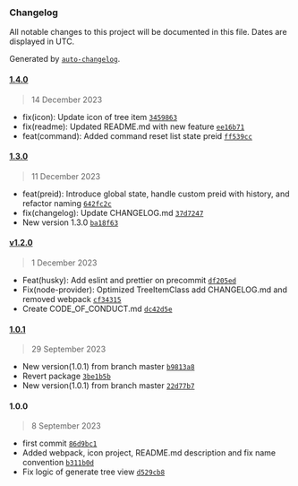 ### Changelog

All notable changes to this project will be documented in this file. Dates are displayed in UTC.

Generated by [`auto-changelog`](https://github.com/CookPete/auto-changelog).

#### [1.4.0](https://github.com/Til0r/version-wizard/compare/1.3.0...1.4.0)

> 14 December 2023

- fix(icon): Update icon of tree item [`3459863`](https://github.com/Til0r/version-wizard/commit/3459863d48de44484647863f7a09fa32cee50594)
- fix(readme): Updated README.md with new feature [`ee16b71`](https://github.com/Til0r/version-wizard/commit/ee16b71a238f935bcd26a258d8d469c6f9593e2d)
- feat(command): Added command reset list state preid [`ff539cc`](https://github.com/Til0r/version-wizard/commit/ff539ccd4375da30404df1d09fb7ec06e60ed593)

#### [1.3.0](https://github.com/Til0r/version-wizard/compare/v1.2.0...1.3.0)

> 11 December 2023

- feat(preid): Introduce global state, handle custom preid with history, and refactor naming [`642fc2c`](https://github.com/Til0r/version-wizard/commit/642fc2c77b19e3ef437f2079862593a4c5a40770)
- fix(changelog): Update CHANGELOG.md [`37d7247`](https://github.com/Til0r/version-wizard/commit/37d7247da8daadac9525b418d30d24b022b5150b)
- New version 1.3.0 [`ba18f63`](https://github.com/Til0r/version-wizard/commit/ba18f6374246b08c399e7e382fd7a748ce729ed5)

#### [v1.2.0](https://github.com/Til0r/version-wizard/compare/1.0.1...v1.2.0)

> 1 December 2023

- Feat(husky): Add eslint and prettier on precommit [`df205ed`](https://github.com/Til0r/version-wizard/commit/df205ed7e8d1342ff810ae0e2e4d0af8625a8340)
- Fix(node-provider): Optimized TreeItemClass add CHANGELOG.md and removed webpack [`cf34315`](https://github.com/Til0r/version-wizard/commit/cf34315917033ad0d6a73e557398513d90946baa)
- Create CODE_OF_CONDUCT.md [`dc42d5e`](https://github.com/Til0r/version-wizard/commit/dc42d5e6a48e9571df1896378bee766b8ef503dd)

#### [1.0.1](https://github.com/Til0r/version-wizard/compare/1.0.0...1.0.1)

> 29 September 2023

- New version(1.0.1) from branch master [`b9813a8`](https://github.com/Til0r/version-wizard/commit/b9813a8428589899bacac6ad9c0265cdcffb81be)
- Revert package [`3be1b5b`](https://github.com/Til0r/version-wizard/commit/3be1b5b3980d2efeef825b0d7c03ff4973d96047)
- New version(1.0.1) from branch master [`22d77b7`](https://github.com/Til0r/version-wizard/commit/22d77b77a38ef7f12e09c697ce64c2264ffc7c18)

#### 1.0.0

> 8 September 2023

- first commit [`86d9bc1`](https://github.com/Til0r/version-wizard/commit/86d9bc16ac7d95e3483c24aba5ee2be27b7d610d)
- Added webpack, icon project, README.md description and fix name convention [`b311b0d`](https://github.com/Til0r/version-wizard/commit/b311b0d6bd73af6f233a373869b9e52e41f2fa92)
- Fix logic of generate tree view [`d529cb8`](https://github.com/Til0r/version-wizard/commit/d529cb85b08911f58d4f52af29180e22787bf74f)
